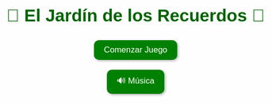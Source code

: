 <!DOCTYPE html>
<html lang="es">
<head>
<meta charset="UTF-8">
<meta name="viewport" content="width=device-width, initial-scale=1.0">
<title>El Jardín de los Recuerdos</title>
<style>
  body {
    margin:0;
    font-family: 'Comic Sans MS', cursive, sans-serif;
    background: url("https://upload.wikimedia.org/wikipedia/commons/6/6e/Field_in_summer.JPG") no-repeat center center fixed;
    background-size: cover;
    overflow:hidden;
  }
  #startScreen, #gameContainer, #endScreen {
    position: absolute; top:0; left:0; width:100%; height:100%;
    display:flex; flex-direction:column; align-items:center; justify-content:center;
    background: rgba(255,255,255,0.3);
    text-align:center;
  }
  #startScreen h1, #endScreen h1 {
    font-size: 2.5em;
    color: darkgreen;
    margin-bottom:20px;
    text-shadow:1px 1px 3px white;
  }
  button {
    padding:10px 20px;
    margin:10px;
    font-size:1.2em;
    border:none;
    border-radius:10px;
    cursor:pointer;
    background:green; color:white;
    box-shadow:2px 2px 5px rgba(0,0,0,0.3);
  }
  #hud {
    position:absolute; top:10px; left:10px; right:10px;
    display:flex; justify-content:space-between; align-items:center;
    font-size:1.2em; color:darkgreen; font-weight:bold;
    text-shadow:1px 1px 2px white;
  }
  #lives span {
    font-size:1.5em;
  }
  #grid {
    display:grid;
    grid-template-columns: repeat(4,90px);
    grid-gap:15px;
    margin-top:100px;
  }
  .cell {
    width:90px; height:90px;
    display:flex; align-items:center; justify-content:center;
    font-size:2.5em;
    background:white;
    border-radius:15px;
    box-shadow:2px 2px 5px rgba(0,0,0,0.3);
    cursor:pointer;
    transition:transform 0.2s, background 0.2s;
  }
  .highlight {
    background:yellow;
    transform:scale(1.15);
  }
  #gardener {
    position:absolute; bottom:20px; left:20px;
    width:200px;
    text-align:center;
  }
  #gardener span {
    font-size:3em;
    display:block;
  }
  #speech {
    background:white; padding:10px;
    border-radius:10px;
    margin-top:5px;
    font-size:1em;
    box-shadow:2px 2px 5px rgba(0,0,0,0.3);
  }
  #endScreen {
    display:none;
    text-align:center;
  }
  #finalScore {
    font-size:1.5em;
    margin:15px;
    color:darkblue;
  }
</style>
</head>
<body>

<div id="startScreen">
  <h1>🌸 El Jardín de los Recuerdos 🌸</h1>
  <button id="startBtn">Comenzar Juego</button>
  <button id="musicBtnStart">🔊 Música</button>
</div>

<div id="gameContainer" style="display:none;">
  <div id="hud">
    <div id="round">Ronda: 1</div>
    <div id="score">Puntos: 0</div>
    <div id="lives">🌸🌸🌸</div>
    <button id="musicBtnGame">🔊 Música</button>
  </div>
  <div id="grid"></div>
  <div id="gardener">
    <span>👨‍🌾</span>
    <div id="speech">¡Bienvenido al jardín!</div>
  </div>
</div>

<div id="endScreen">
  <h1>🌟 Fin del Juego 🌟</h1>
  <div id="finalScore"></div>
  <button id="restartBtn">🔄 Volver a Jugar</button>
</div>

<audio id="bgMusic" loop>
  <source src="https://cdn.pixabay.com/download/audio/2022/03/15/audio_6f58b5469d.mp3?filename=happy-background-110111.mp3" type="audio/mpeg">
</audio>

<audio id="sound1" src="https://cdn.pixabay.com/download/audio/2022/03/15/audio_0f2c22fc52.mp3?filename=click-110123.mp3"></audio>
<audio id="sound2" src="https://cdn.pixabay.com/download/audio/2021/09/01/audio_7f1b5c9f1b.mp3?filename=water-drop-1-109434.mp3"></audio>
<audio id="sound3" src="https://cdn.pixabay.com/download/audio/2022/03/15/audio_2a983a58bd.mp3?filename=pop-110126.mp3"></audio>

<script>
const items = ["🍎","🍌","🍇","🥕","🍓","🍊","🥦"];
let sequence = [];
let playerSequence = [];
let round = 1;
let score = 0;
let lives = 3;
let playingSequence = false;
let sequencePerRound = 0;

const grid = document.getElementById("grid");
const speech = document.getElementById("speech");
const roundDisplay = document.getElementById("round");
const scoreDisplay = document.getElementById("score");
const livesDisplay = document.getElementById("lives");

const bgMusic = document.getElementById("bgMusic");
const sounds = [document.getElementById("sound1"), document.getElementById("sound2"), document.getElementById("sound3")];

document.getElementById("startBtn").addEventListener("click", startGame);
document.getElementById("restartBtn").addEventListener("click", () => location.reload());
document.getElementById("musicBtnStart").addEventListener("click", () => toggleMusic());
document.getElementById("musicBtnGame").addEventListener("click", () => toggleMusic());

function toggleMusic() {
  if (bgMusic.paused) bgMusic.play();
  else bgMusic.pause();
}

function startGame() {
  document.getElementById("startScreen").style.display = "none";
  document.getElementById("gameContainer").style.display = "flex";
  round = 1;
  score = 0;
  lives = 3;
  sequencePerRound = 0;
  updateHUD();
  nextSequence();
}

function updateHUD() {
  roundDisplay.textContent = "Ronda: " + round;
  scoreDisplay.textContent = "Puntos: " + score;
  livesDisplay.textContent = "🌸".repeat(lives);
}

function nextSequence() {
  playingSequence = true;
  playerSequence = [];
  const nextItem = items[Math.floor(Math.random()*items.length)];
  sequence.push(nextItem);
  sequencePerRound++;

  showGardenerMessage();

  let i = 0;
  const interval = setInterval(()=>{
    if (i < sequence.length) {
      const cell = Array.from(grid.children).find(c => c.textContent === sequence[i]);
      if (cell) {
        cell.classList.add("highlight");
        sounds[i % sounds.length].play();
        setTimeout(()=>cell.classList.remove("highlight"), 600);
      }
      i++;
    } else {
      clearInterval(interval);
      playingSequence = false;
      speech.textContent = "¡Es tu turno!";
    }
  }, 1000);
}

function checkChoice(item) {
  if (playingSequence) return;
  playerSequence.push(item);

  const index = playerSequence.length-1;
  if (playerSequence[index] !== sequence[index]) {
    lives--;
    updateHUD();
    if (lives <= 0) return endGame();
    speech.textContent = "¡Ups! Pierdes una flor 🌸";
    playerSequence = [];
    return;
  }

  sounds[index % sounds.length].play();

  if (playerSequence.length === sequence.length) {
    score += 10;
    updateHUD();
    if (sequencePerRound < 2) {
      speech.textContent = "¡Muy bien! Ahora otra secuencia 🌱";
      setTimeout(()=> nextSequence(), 2000);
    } else {
      round++;
      sequence = [];
      sequencePerRound = 0;
      if (round > 3) return endGame();
      setTimeout(()=> nextSequence(), 3000);
    }
  }
}

function endGame() {
  document.getElementById("gameContainer").style.display = "none";
  document.getElementById("endScreen").style.display = "flex";
  document.getElementById("finalScore").textContent = "Tu puntuación: " + score;
}

function showGardenerMessage() {
  if (round === 1) speech.textContent = "🌱 Ronda 1: ¡A sembrar las frutas!";
  else if (round === 2) speech.textContent = "🍎 Ronda 2: ¡Hora de cosechar!";
  else if (round === 3) speech.textContent = "🥕 Ronda 3: ¡A juntar la cosecha!";
}

function createGrid() {
  grid.innerHTML = "";
  items.forEach(item=>{
    const cell = document.createElement("div");
    cell.classList.add("cell");
    cell.textContent = item;
    cell.addEventListener("click", ()=> checkChoice(item));
    grid.appendChild(cell);
  });
}
createGrid();
</script>
</body>
</html>
